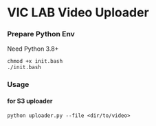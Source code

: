# VIC LAB Video Uploader

### Prepare Python Env

Need Python 3.8+

```
chmod +x init.bash
./init.bash
```

### Usage

#### for S3 uploader
```
python uploader.py --file <dir/to/video>
```